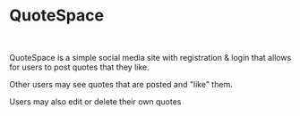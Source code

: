 <h1><b>QuoteSpace</b></h1>
</br>
<p>QuoteSpace is a simple social media site with registration & login 
  that allows for users to post quotes that they like.</p>
  <p>Other users may see quotes that are posted and "like" them. </p>
  <p>Users may also edit or delete their own quotes</p>
